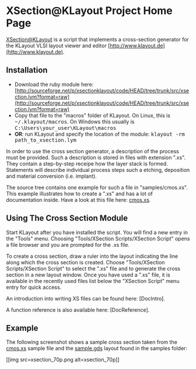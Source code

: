 # XSection@KLayout Project Home Page

[XSection@KLayout](http://sourceforge.net/p/xsectionklayout) is a script that implements a cross-section generator for the KLayout VLSI
layout viewer and editor [http://www.klayout.de](http://www.klayout.de).

## Installation

  * Download the ruby module here: [http://sourceforge.net/p/xsectionklayout/code/HEAD/tree/trunk/src/xsection.lym?format=raw](http://sourceforge.net/p/xsectionklayout/code/HEAD/tree/trunk/src/xsection.lym?format=raw)
  * Copy that file to the "macros" folder of KLayout. On Linux, this is <tt>~/.klayout/macros</tt>. On Windows this usually is <tt>C:\Users\your_user\KLayout\macros</tt>
  * <b>OR</b>: run KLayout and specify the location of the module: <tt>klayout -rm path_to_xsection.lym</tt>

In order to use the cross section generator, a description of the process must be provided. Such a description is stored in files with extension ".xs". They contain a step-by-step receipe how the layer stack is formed. Statements will describe individual process steps such a etching, deposition and material conversion (i.e. implant). 

The source tree contains one example for such a file in "samples/cmos.xs". This example illustrates how to create a ".xs" and has a lot of documentation inside. Have a look at this file here: [cmos.xs](http://sourceforge.net/p/xsectionklayout/code/HEAD/tree/trunk/samples/cmos.xs).

## Using The Cross Section Module

Start KLayout after you have installed the script. You will find a new entry in the "Tools" menu. Choosing "Tools/XSection Scripts/XSection Script" opens a file browser and you are prompted for the .xs file.

To create a cross section, draw a ruler into the layout indicating the line along which the cross section is created. Choose "Tools/XSection Scripts/XSection Script" to select the ".xs" file and to generate the cross section in a new layout window. Once you have used a ".xs" file, it is available in the recently used files list below the "XSection Script" menu entry for quick access.

An introduction into writing XS files can be found here: [DocIntro]. 

A function reference is also available here: [DocReference].

## Example

The following screenshot shows a sample cross section taken from the [cmos.xs](http://sourceforge.net/p/xsectionklayout/code/HEAD/tree/trunk/samples/cmos.xs) sample file and the [sample.gds](http://sourceforge.net/p/xsectionklayout/code/HEAD/tree/trunk/samples/sample.gds) layout found in the samples folder:

[[img src=xsection_70p.png alt=xsection_70p]]
  

